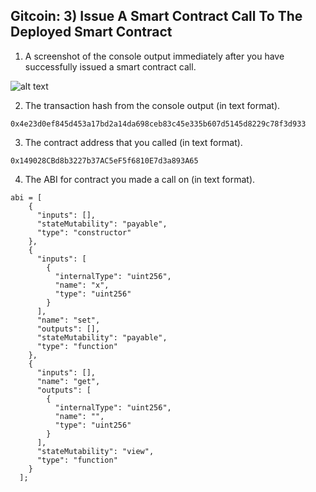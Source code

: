 ## Gitcoin: 3) Issue A Smart Contract Call To The Deployed Smart Contract

1. A screenshot of the console output immediately after you have successfully issued a smart contract call.

![alt text](https://github.com/MrBearP/nervos-3/blob/master/ckb-call-sc.png)


2. The transaction hash from the console output (in text format).
```
0x4e23d0ef845d453a17bd2a14da698ceb83c45e335b607d5145d8229c78f3d933
```
3. The contract address that you called (in text format).
```
0x149028CBd8b3227b37AC5eF5f6810E7d3a893A65
```
4. The ABI for contract you made a call on (in text format).

```
abi = [
    {
      "inputs": [],
      "stateMutability": "payable",
      "type": "constructor"
    },
    {
      "inputs": [
        {
          "internalType": "uint256",
          "name": "x",
          "type": "uint256"
        }
      ],
      "name": "set",
      "outputs": [],
      "stateMutability": "payable",
      "type": "function"
    },
    {
      "inputs": [],
      "name": "get",
      "outputs": [
        {
          "internalType": "uint256",
          "name": "",
          "type": "uint256"
        }
      ],
      "stateMutability": "view",
      "type": "function"
    }
  ];
  ```
